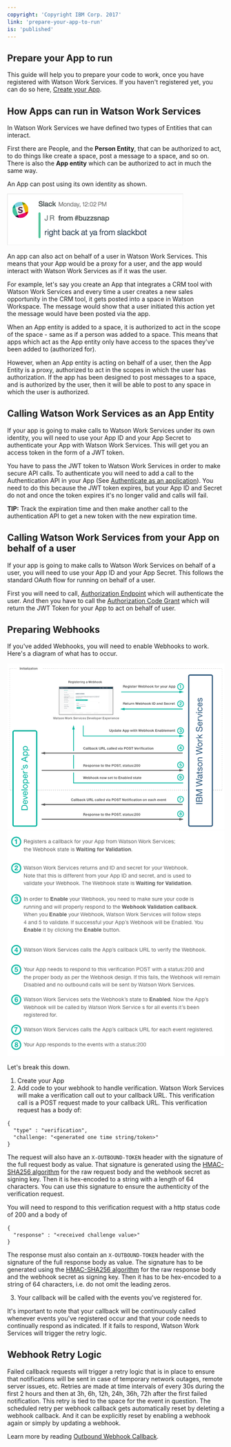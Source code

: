```yaml
---
copyright: 'Copyright IBM Corp. 2017'
link: 'prepare-your-app-to-run'
is: 'published'
---
```

## Prepare your App to run

This guide will help you to prepare your code to work, once you have registered with Watson Work Services.
If you haven't registered yet, you can do so here, [Create your App](https://developer.watsonwork.ibm.com/apps).

## How Apps can run in Watson Work Services

In Watson Work Services we have defined two types of Entities that can interact.

First there are People, and the **Person Entity**, that can be authorized to act, to do things like create a space, post a message to a space, and so on. There is also the **App entity** which can be authorized to act in much the same way.

An App can post using its own identity as shown.

![App posting as itself](../images/SlackAppPosting.png)

An app can also act on behalf of a user in Watson Work Services.  This means that your App would be a proxy for a user, and the app would interact with Watson Work Services as if it was the user.

For example, let's say you create an App that integrates a CRM tool with Watson Work Services and every time a user creates a new sales opportunity in the CRM tool, it gets posted into a space in Watson Workspace.  The message would show that a user initiated this action yet the message would have been posted via the app.

When an App entity is added to a space, it is authorized to act in the scope of the space - same as if a person was added to a space.  This means that apps which act as the App entity only have access to the spaces they've been added to (authorized for).

However, when an App entity is acting on behalf of a user, then the App Entity is a proxy, authorized to act in the scopes in which the user has authorization.  If the app has been designed to post messages to a space, and is authorized by the user, then it will be able to post to any space in which the user is authorized.  

## Calling Watson Work Services as an App Entity

If your app is going to make calls to Watson Work Services under its own identity, you will need to use your App ID and your App Secret to authenticate your App with Watson Work Services.  This will get you an access token in the form of a JWT token.

You have to pass the JWT token to Watson Work Services in order to make secure API calls.  To authenticate you will need to add a call to the Authentication API in your App (See [Authenticate as an application](../references/V1_oauth_token_client_credentials.yml)). You need to do this because the JWT token expires, but your App ID and Secret do not and once the token expires it's no longer valid and calls will fail.   

<p class="tip"><strong>TIP:</strong> Track the expiration time and then make another call to the authentication API to get a new token with the new expiration time.</p>

## Calling Watson Work Services from your App on behalf of a user

If your app is going to make calls to Watson Work Services on behalf of a user, you will need to use your App ID and your App Secret.
This follows the standard OAuth flow for running on behalf of a user.

First you will need to call, [Authorization Endpoint](../references/V1_oauth_authorize_code.yml)
which will authenticate the user.
And then you have to call the [Authorization Code Grant](../references/V1_oauth_token_code.yml) which will return the JWT Token for your App to act on behalf of user.

## Preparing Webhooks

If you've added Webhooks, you will need
to enable Webhooks to work. Here's a diagram of what has to occur.

![Webhooks Sequence Diagram 1](../images/WWSWebhooksDiagram1.png)
![Webhooks Sequence Diagram 2](../images/WWSWebhooksDiagram2.png)

Let's break this down.  
1.  Create your App
2.  Add code to your webhook to handle verification.   Watson Work Services will make a verification call out to your callback URL. This verification call is a POST request made to your callback URL. This verification request has a body of:

```
{
  "type" : "verification",
  "challenge: "<generated one time string/token>"
}
```

The request will also have an `X-OUTBOUND-TOKEN` header with the signature of
the full request body as value. That signature is generated using the
[HMAC-SHA256 algorithm](https://tools.ietf.org/html/rfc4634)
for the raw request body and the webhook secret as signing key. Then it is
hex-encoded to a string with a length of 64 characters. You can use this
signature to ensure the authenticity of the verification request.

You will need to respond to this verification request
with a http status code of 200 and a body of
```
{
  "response" : "<received challenge value>"
}
```

The response must also contain an `X-OUTBOUND-TOKEN` header with the signature
of the full response body as value. The signature has to be generated using the
[HMAC-SHA256 algorithm](https://tools.ietf.org/html/rfc4634)
for the raw response body and the webhook secret as signing key. Then it has
to be hex-encoded to a string of 64 characters, i.e. do not omit the leading zeros.

3.  Your callback will be called with the events you've registered for.

It's important to note that your callback will be continuously called whenever events you've registered occur and that your code needs to continually respond as indicated. If it fails to respond, Watson Work Services will trigger the retry logic.

## Webhook Retry Logic

Failed callback requests will trigger a retry logic that is in place to ensure that notifications will be sent in case of temporary network outages, remote server issues, etc. Retries are made at time intervals of every 30s during the first 2 hours and then at 3h, 6h, 12h, 24h, 36h, 72h after the first failed notification. This retry is tied to the space for the event in question. The scheduled retry per webhook callback gets automatically reset by deleting a webhook callback. And it can be explicitly reset by enabling a webhook again or simply by updating a webhook.

Learn more by reading [Outbound Webhook Callback](../references/V1_OutboundCallback.yml).
